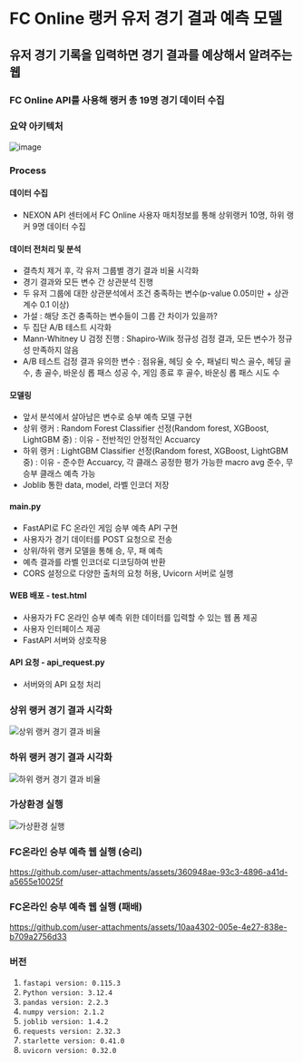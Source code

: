 # FC Online 랭커 유저 경기 결과 예측 모델
## 유저 경기 기록을 입력하면 경기 결과를 예상해서 알려주는 웹
### FC Online API를 사용해 랭커 총 19명 경기 데이터 수집

### 요약 아키텍처
![image](https://github.com/user-attachments/assets/5188d4cb-f346-4b30-9ddb-5cdb36251101)


### Process
#### 데이터 수집
- NEXON API 센터에서 FC Online 사용자 매치정보를 통해 상위랭커 10명, 하위 랭커 9명 데이터 수집

#### 데이터 전처리 및 분석
- 결측치 제거 후, 각 유저 그룹별 경기 결과 비율 시각화
- 경기 결과와 모든 변수 간 상관분석 진행
- 두 유저 그룹에 대한 상관분석에서 조건 충족하는 변수(p-value 0.05미만 + 상관계수 0.1 이상)
- 가설 : 해당 조건 충족하는 변수들이 그룹 간 차이가 있을까?
- 두 집단 A/B 테스트 시각화
- Mann-Whitney U 검정 진행 : Shapiro-Wilk 정규성 검정 결과, 모든 변수가 정규성 만족하지 않음
- A/B 테스트 검정 결과 유의한 변수 : 점유율, 헤딩 슛 수, 패널티 박스 골수, 헤딩 골 수, 총 골수, 바운싱 롭 패스 성공 수, 게임 종료 후 골수, 바운싱 롭 패스 시도 수

#### 모델링
- 앞서 분석에서 살아남은 변수로 승부 예측 모델 구현
- 상위 랭커 : Random Forest Classifier 선정(Random forest, XGBoost, LightGBM 중) : 이유 - 전반적인 안정적인 Accuarcy
- 하위 랭커 : LightGBM Classifier 선정(Random forest, XGBoost, LightGBM 중) : 이유 - 준수한 Accuarcy, 각 클래스 공정한 평가 가능한 macro avg 준수, 무승부 클래스 예측 가능
- Joblib 통한 data, model, 라벨 인코더 저장

#### main.py
- FastAPI로 FC 온라인 게임 승부 예측 API 구현
- 사용자가 경기 데이터를 POST 요청으로 전송
- 상위/하위 랭커 모델을 통해 승, 무, 패 예측
- 예측 결과를 라벨 인코더로 디코딩하여 반환
- CORS 설정으로 다양한 출처의 요청 허용, Uvicorn 서버로 실행

#### WEB 배포 - test.html
- 사용자가 FC 온라인 승부 예측 위한 데이터를 입력할 수 있는 웹 폼 제공
- 사용자 인터페이스 제공
- FastAPI 서버와 상호작용

#### API 요청 - api_request.py
- 서버와의 API 요청 처리

### 상위 랭커 경기 결과 시각화
![상위 랭커 경기 결과 비율](https://github.com/user-attachments/assets/078fde20-93ef-4f96-a9ad-957c2683b95b)

### 하위 랭커 경기 결과 시각화
![하위 랭커 경기 결과 비율](https://github.com/user-attachments/assets/6c355b42-e85c-4bad-8026-c1799a642485)

### 가상환경 실행
![가상환경 실행](https://github.com/user-attachments/assets/7561e7ee-bacc-46c8-9ecc-80708ae979f2)

### FC온라인 승부 예측 웹 실행 (승리)
https://github.com/user-attachments/assets/360948ae-93c3-4896-a41d-a5655e10025f

### FC온라인 승부 예측 웹 실행 (패배)
https://github.com/user-attachments/assets/10aa4302-005e-4e27-838e-b709a2756d33

### 버전
1. `fastapi version: 0.115.3`
2. `Python version: 3.12.4`
3. `pandas version: 2.2.3`
4. `numpy version: 2.1.2`
5. `joblib version: 1.4.2`
6. `requests version: 2.32.3`
7. `starlette version: 0.41.0`
8. `uvicorn version: 0.32.0`

